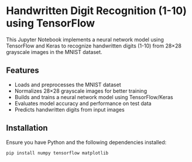# Handwritten Digit Recognition (1-10) using TensorFlow

This Jupyter Notebook implements a neural network model using TensorFlow and Keras to recognize handwritten digits (1-10) from 28×28 grayscale images in the MNIST dataset.

## Features
- Loads and preprocesses the MNIST dataset
- Normalizes 28×28 grayscale images for better training
- Builds and trains a neural network model using TensorFlow/Keras
- Evaluates model accuracy and performance on test data
- Predicts handwritten digits from input images

## Installation
Ensure you have Python and the following dependencies installed:
```bash
pip install numpy tensorflow matplotlib

